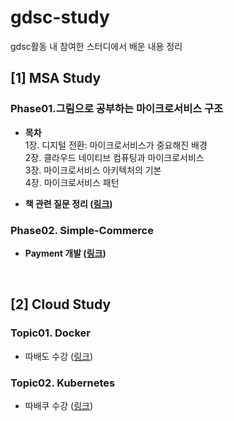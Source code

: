 # gdsc-study
gdsc활동 내 참여한 스터디에서 배운 내용 정리

## **[1] MSA Study**
### **Phase01.그림으로 공부하는 마이크로서비스 구조**
* **목차**  
1장. 디지털 전환: 마이크로서비스가 중요해진 배경  
2장. 클라우드 네이티브 컴퓨팅과 마이크로서비스  
3장. 마이크로서비스 아키텍처의 기본  
4장. 마이크로서비스 패턴  

* **책 관련 질문 정리 ([링크](./msa-study/question.md))**
### **Phase02. Simple-Commerce**
* **Payment 개발 ([링크](https://github.com/gdsc-msa-ecommerce/payment-service))**

<br/>

## **[2] Cloud Study**
### **Topic01. Docker**
* 따배도 수강 ([링크](./cloud-study/docker.md))

### **Topic02. Kubernetes**
* 따배쿠 수강 ([링크](./cloud-study/kubernetes.md))
